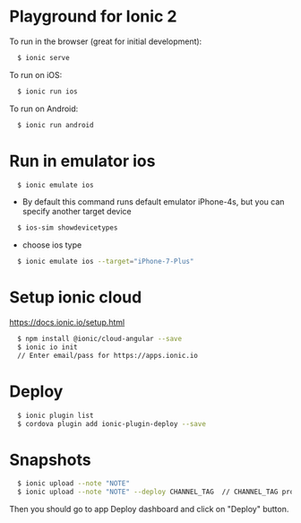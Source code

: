 # Playground for Ionic 2

To run in the browser (great for initial development):
```bash
  $ ionic serve
```  

To run on iOS:
```bash
  $ ionic run ios
```  

To run on Android:
```bash
  $ ionic run android
```

# Run in emulator ios
```bash
  $ ionic emulate ios
```  
  - By default this command runs default emulator iPhone-4s, but you can specify another target device
```bash  
  $ ios-sim showdevicetypes
```  
  - choose ios type
```bash  
  $ ionic emulate ios --target="iPhone-7-Plus"
```  

 
# Setup ionic cloud
https://docs.ionic.io/setup.html
```bash
  $ npm install @ionic/cloud-angular --save
  $ ionic io init
  // Enter email/pass for https://apps.ionic.io
```  
  
  
# Deploy
```bash
  $ ionic plugin list
  $ cordova plugin add ionic-plugin-deploy --save
```  
  
  
# Snapshots
```bash
  $ ionic upload --note "NOTE"
  $ ionic upload --note "NOTE" --deploy CHANNEL_TAG  // CHANNEL_TAG	production, staging, dev, or a tag of a custom channel
```  
  Then you should go to app Deploy dashboard and click on "Deploy" button.
